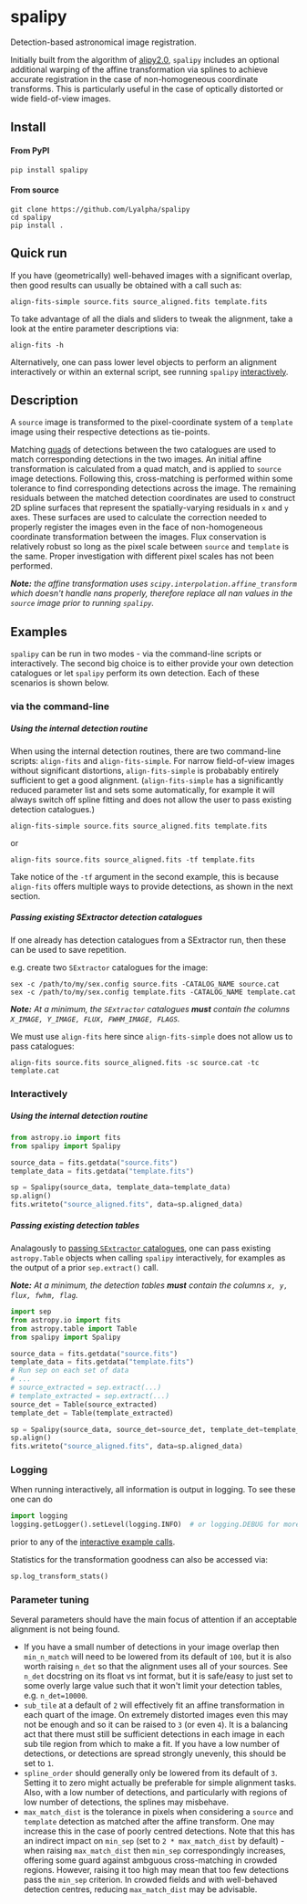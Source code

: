 # spalipy

Detection-based astronomical image registration.

Initially built from the algorithm of
[alipy2.0](https://obswww.unige.ch/~tewes/alipy/), `spalipy` includes an
optional additional warping of the affine transformation via splines to 
achieve accurate registration in the case of non-homogeneous coordinate 
transforms. This is particularly useful in the case of optically distorted 
or wide field-of-view images.

## Install

#### From PyPI
```
pip install spalipy
```

#### From source
```
git clone https://github.com/Lyalpha/spalipy
cd spalipy
pip install .
```

## Quick run

If you have (geometrically) well-behaved images with a significant
overlap, then good results can usually be obtained with a call such
as:
```
align-fits-simple source.fits source_aligned.fits template.fits
```

To take advantage of all the dials and sliders to tweak the alignment,
take a look at the entire parameter descriptions via:
```
align-fits -h
```

Alternatively, one can pass lower level objects to perform an alignment
interactively or within an external script, see running `spalipy` 
[interactively](#interactively).

## Description

A `source` image is transformed to the pixel-coordinate system of a
`template` image using their respective detections as tie-points.

Matching [quads](https://arxiv.org/abs/0910.2233) of detections between 
the two catalogues are used to match corresponding detections in the two 
images. An initial affine transformation is calculated from a quad match,
and is applied to `source` image detections. Following this, cross-matching
is performed within some tolerance to find corresponding detections across
the image. The remaining residuals between the matched detection coordinates 
are used to construct 2D spline surfaces that represent the spatially-varying 
residuals in `x` and `y` axes. These surfaces are used to calculate the 
correction needed to properly register the images even in the face of 
non-homogeneous coordinate transformation between the images. Flux 
conservation is relatively robust so long as the pixel scale between `source`
and `template` is the same. Proper investigation with different pixel scales
has not been performed.

*__Note:__ the affine transformation uses `scipy.interpolation.affine_transform`
which doesn't handle nans properly, therefore replace all nan values
in the `source` image prior to running `spalipy`.*





## Examples

`spalipy` can be run in two modes - via the command-line scripts or 
interactively. The second big choice is to either provide your own detection
catalogues or let `spalipy` perform its own detection. Each of these scenarios
is shown below.

### via the command-line

##### Using the internal detection routine

When using the internal detection routines, there are two command-line 
scripts: `align-fits` and `align-fits-simple`. For narrow field-of-view
images without significant distortions, `align-fits-simple` is probabably
entirely sufficient to get a good alignment. (`align-fits-simple` has
a significantly reduced parameter list and sets some automatically,
for example it will always switch off spline fitting and does not
allow the user to pass existing detection catalogues.)

```
align-fits-simple source.fits source_aligned.fits template.fits
```
or
```
align-fits source.fits source_aligned.fits -tf template.fits
```
Take notice of the `-tf` argument in the second example, this is because 
`align-fits` offers multiple ways to provide detections, as shown in the next
section.

##### Passing existing SExtractor detection catalogues

If one already has detection catalogues from a SExtractor run, then these can
be used to save repetition.

e.g. create two `SExtractor` catalogues for the image:
```
sex -c /path/to/my/sex.config source.fits -CATALOG_NAME source.cat
sex -c /path/to/my/sex.config template.fits -CATALOG_NAME template.cat
```
*__Note:__ At a minimum, the `SExtractor` catalogues __must__ contain the 
columns `X_IMAGE, Y_IMAGE, FLUX, FWHM_IMAGE, FLAGS`.*

We must use `align-fits` here since `align-fits-simple` does not allow us to
pass catalogues:

```
align-fits source.fits source_aligned.fits -sc source.cat -tc template.cat
```

### Interactively

##### Using the internal detection routine

```python
from astropy.io import fits
from spalipy import Spalipy

source_data = fits.getdata("source.fits")
template_data = fits.getdata("template.fits")

sp = Spalipy(source_data, template_data=template_data)
sp.align()
fits.writeto("source_aligned.fits", data=sp.aligned_data)
```

##### Passing existing detection tables

Analagously to [passing `SExtractor` catalogues](#passing-existing-sextractor-detection-catalogues),
one can pass existing `astropy.Table` objects when calling `spalipy` interactively, for examples
as the output of a prior `sep.extract()` call.

*__Note:__ At a minimum, the detection tables __must__ contain the 
columns `x, y, flux, fwhm, flag`.*

```python
import sep
from astropy.io import fits
from astropy.table import Table
from spalipy import Spalipy

source_data = fits.getdata("source.fits")
template_data = fits.getdata("template.fits")
# Run sep on each set of data
# ...
# source_extracted = sep.extract(...)
# template_extracted = sep.extract(...)
source_det = Table(source_extracted)
template_det = Table(template_extracted)

sp = Spalipy(source_data, source_det=source_det, template_det=template_det)
sp.align()
fits.writeto("source_aligned.fits", data=sp.aligned_data)
```

### Logging

When running interactively, all information is output in logging. To see these
one can do
```python
import logging
logging.getLogger().setLevel(logging.INFO)  # or logging.DEBUG for more messages
```
prior to any of the [interactive example calls](#interactively).

Statistics for the transformation goodness can also be accessed via:
```python
sp.log_transform_stats()
```

### Parameter tuning

Several parameters should have the main focus of attention if an acceptable 
alignment is not being found.

* If you have a small number of detections in your image overlap then
`min_n_match` will need to be lowered from its default of `100`, but it is
also worth raising `n_det` so that the alignment uses all of your sources.
See `n_det` docstring on its float vs int format, but it is safe/easy to just
set to some overly large value such that it won't limit your detection tables,
e.g. `n_det=10000`.
* `sub_tile` at a default of `2` will effectively fit an affine transformation
in each quart of the image. On extremely distorted images even this may not be
enough and so it can be raised to `3` (or even `4`). It is a balancing act 
that there must still be sufficient detections in each image in each sub tile
region from which to make a fit. If you have a low number of detections,
or detections are spread strongly unevenly, this should be set to `1`.
* `spline_order` should generally only be lowered from its default of `3`. 
Setting it to zero might actually be preferable for simple alignment tasks.
Also, with a low number of detections, and particularly with regions of low
number of detections, the splines may misbehave.
* `max_match_dist` is the tolerance in pixels when considering a `source` 
and `template` detection as matched after the affine transform. One may 
increase this in the case of poorly centred detections. Note that this
has an indirect impact on `min_sep` (set to `2 * max_match_dist` by 
default) - when raising `max_match_dist` then `min_sep` correspondingly
increases, offering some guard against ambguous cross-matching in crowded
regions. However, raising it too high may mean that too few detections
pass the `min_sep` criterion. In crowded fields and with well-behaved
detection centres, reducing `max_match_dist` may be advisable.